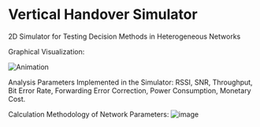 # Vertical Handover Simulator

2D Simulator for Testing Decision Methods in Heterogeneous Networks

Graphical Visualization:

![Animation](https://github.com/user-attachments/assets/82e865ae-420f-42ea-8de5-93e9f65b2110)


Analysis Parameters Implemented in the Simulator:
RSSI, SNR, Throughput, Bit Error Rate, Forwarding Error Correction, Power Consumption, Monetary Cost.

Calculation Methodology of Network Parameters:
![image](https://github.com/user-attachments/assets/51e73296-2817-47a5-8ef0-4439b7a550a2)

